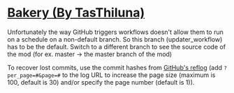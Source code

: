 # [Bakery (By TasThiluna)](https://github.com/TasThiluna/Bakery)

Unfortunately the way GitHub triggers workflows doesn't allow them to run on a schedule on a non-default branch. So this branch (updater_workflow) has to be the default. Switch to a different branch to see the source code of the mod (for ex. master -> the master branch of the mod)

To recover lost commits, use the commit hashes from [GitHub's reflog](https://api.github.com/repos/KtaneModules/Bakery-TasThiluna/events) (add `?per_page=#&page=#` to the log URL to increase the page size (maximum is 100, default is 30) and/or specify the page number (default is 1)).

